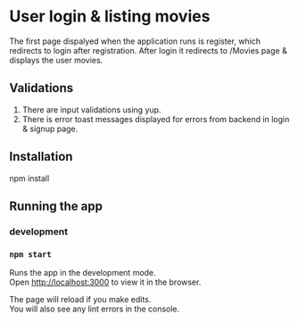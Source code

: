 # User login & listing movies

The first page dispalyed when the application runs is register, which redirects to login after registration.
After login it redirects to /Movies page & displays the user movies.

## Validations
1. There are input validations using yup.
2. There is error toast messages displayed for errors from backend in login & signup page.

## Installation
npm install

## Running the app

### development
### `npm start`

Runs the app in the development mode.\
Open [http://localhost:3000](http://localhost:3000) to view it in the browser.

The page will reload if you make edits.\
You will also see any lint errors in the console.
